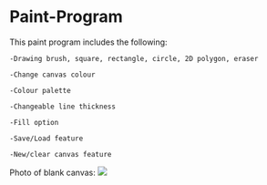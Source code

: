 # Paint-Program

This paint program includes the following:

    -Drawing brush, square, rectangle, circle, 2D polygon, eraser
  
    -Change canvas colour
  
    -Colour palette
  
    -Changeable line thickness
  
    -Fill option
  
    -Save/Load feature
  
    -New/clear canvas feature
    
   
   Photo of blank canvas:
   ![](https://i.gyazo.com/e72fe6ad82c7192b347a8b78285d786a.png)
   
  
